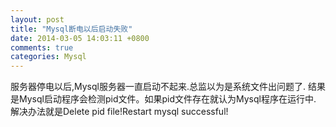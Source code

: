 ```yaml
---
layout: post
title: "Mysql断电以后启动失败"
date: 2014-03-05 14:03:11 +0800
comments: true
categories: Mysql 
---
```

服务器停电以后,Mysql服务器一直启动不起来.总监以为是系统文件出问题了.
结果是Mysql启动程序会检测pid文件。如果pid文件存在就认为Mysql程序在运行中.
解决办法就是Delete pid file!Restart mysql successful!
